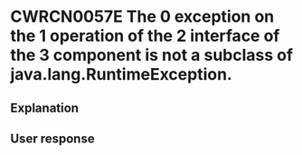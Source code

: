 # CWRCN0057E The 0 exception on the 1 operation of the 2 interface of the 3 component is not a subclass of java.lang.RuntimeException.

## Explanation

## User response